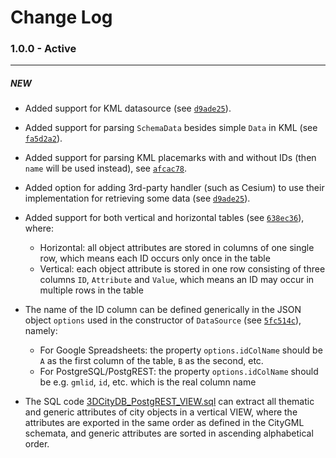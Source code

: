 # Change Log

### 1.0.0 - Active
---------

##### NEW

* Added support for KML datasource (see [`d9ade25`](https://github.com/tum-gis/mashup-data-source-service/commit/d9ade25adb200f586f72a2e1a93ec73a36bf9b03)).

* Added support for parsing `SchemaData` besides simple `Data` in KML (see [`fa5d2a2`](https://github.com/tum-gis/mashup-data-source-service/commit/fa5d2a248423576eec93b6e5714ce90327e6ab62)).

* Added support for parsing KML placemarks with and without IDs (then `name` will be used instead),
see [`afcac78`](https://github.com/tum-gis/mashup-data-source-service/commit/afcac784b666e2c853b886b61c686070ed2414b9).

* Added option for adding 3rd-party handler (such as Cesium) to use their implementation for retrieving some data (see [`d9ade25`](https://github.com/tum-gis/mashup-data-source-service/commit/d9ade25adb200f586f72a2e1a93ec73a36bf9b03)).

* Added support for both vertical and horizontal tables (see [`638ec36`](https://github.com/tum-gis/mashup-data-source-service/commit/638ec36161b5d4bb5673636c2e4290854e63c0f9)), where:
    + Horizontal: all object attributes are stored in columns of one single row, which means each ID occurs only once in the table
    + Vertical: each object attribute is stored in one row consisting of three columns `ID`, `Attribute` and `Value`, which means an ID may occur in multiple rows in the table

* The name of the ID column can be defined generically in the JSON object `options` used in the constructor of `DataSource` (see [`5fc514c`](https://github.com/tum-gis/mashup-data-source-service/commit/5fc514c4c27c62d766681856fbbee96c898697e2)), namely:
    + For Google Spreadsheets: the property `options.idColName` should be `A` as the first column of the table, `B` as the second, etc.
    + For PostgreSQL/PostgREST: the property `options.idColName` should be e.g. `gmlid`, `id`, etc. which is the real column name
    
* The SQL code [3DCityDB_PostgREST_VIEW.sql](tools/sql/3DCityDB_PostgREST_VIEW.sql) can extract all thematic and generic attributes of city objects in a vertical VIEW,
where the attributes are exported in the same order as defined in the CityGML schemata, and generic attributes are sorted in ascending alphabetical order.
